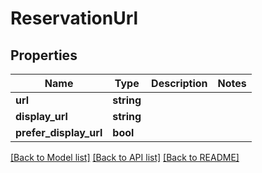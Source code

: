 # ReservationUrl

## Properties
Name | Type | Description | Notes
------------ | ------------- | ------------- | -------------
**url** | **string** |  | 
**display_url** | **string** |  | 
**prefer_display_url** | **bool** |  | 

[[Back to Model list]](../README.md#documentation-for-models) [[Back to API list]](../README.md#documentation-for-api-endpoints) [[Back to README]](../README.md)


